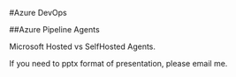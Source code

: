 #Azure DevOps

##Azure Pipeline Agents

Microsoft Hosted vs SelfHosted Agents.

If you need to pptx format of presentation, please email me.
